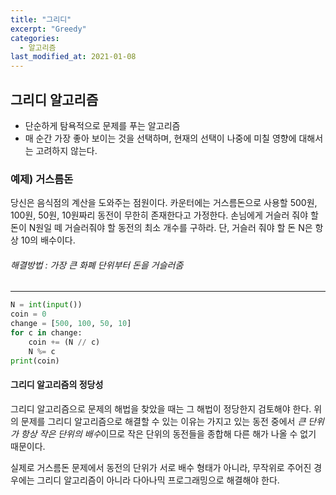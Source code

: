 ```yaml
---
title: "그리디"
excerpt: "Greedy"
categories:
  - 알고리즘
last_modified_at: 2021-01-08
---
```


## 그리디 알고리즘

- 단순하게 탐욕적으로 문제를 푸는 알고리즘
- 매 순간 가장 좋아 보이는 것을 선택하며, 현재의 선택이 나중에 미칠 영향에 대해서는 고려하지 않는다.



### 예제) 거스름돈

당신은 음식점의 계산을 도와주는 점원이다. 카운터에는 거스름돈으로 사용할 500원, 100원, 50원, 10원짜리 동전이 무한히 존재한다고 가정한다. 손님에게 거슬러 줘야 할 돈이 N원일 떼 거슬러줘야 할 동전의 최소 개수를 구하라. 단, 거슬러 줘야 할 돈 N은 항상 10의 배수이다.

###### 해결방법 : 가장 큰 화폐 단위부터 돈을 거슬러줌

-----

```python
N = int(input())
coin = 0
change = [500, 100, 50, 10]
for c in change:
    coin += (N // c)
    N %= c
print(coin)
```



#### 그리디 알고리즘의 정당성

그리디 알고리즘으로 문제의 해법을 찾았을 때는 그 해법이 정당한지 검토해야 한다. 위의 문제를 그리디 알고리즘으로 해결할 수 있는 이유는 가지고 있는 동전 중에서 *큰 단위가 항상 작은 단위의 배수*이므로 작은 단위의 동전들을 종합해 다른 해가 나올 수 없기 때문이다.

실제로 거스름돈 문제에서 동전의 단위가 서로 배수 형태가 아니라, 무작위로 주어진 경우에는 그리디 알고리즘이 아니라 다아나믹 프로그래밍으로 해결해야 한다.